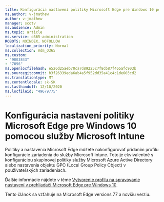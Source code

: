 ```yaml
---
title: Konfigurácia nastavení politiky Microsoft Edge pre Windows 10 pomocou služby Microsoft Intune
ms.author: v-jmathew
author: v-jmathew
manager: scotv
ms.audience: Admin
ms.topic: article
ms.service: o365-administration
ROBOTS: NOINDEX, NOFOLLOW
localization_priority: Normal
ms.collection: Adm_O365
ms.custom:
- "9003843"
- "7096"
ms.openlocfilehash: e526d25aeb70ca7d89225c7f8db87f465afc903b
ms.sourcegitcommit: b3f26339eda6ab4a5f952dd35a41c4c1de603cd2
ms.translationtype: MT
ms.contentlocale: sk-SK
ms.lasthandoff: 12/10/2020
ms.locfileid: "49679775"
---
```

# <a name="use-microsoft-intune-to-configure-microsoft-edge-policy-settings-for-windows-10"></a>Konfigurácia nastavení politiky Microsoft Edge pre Windows 10 pomocou služby Microsoft Intune

Politiky a nastavenia Microsoft Edge môžete nakonfigurovať pridaním profilu konfigurácie zariadenia do služby Microsoft Intune. Toto je ekvivalentné s konfiguráciou skupinovej politiky služby Microsoft Azure Active Directory alebo nastavenia objektu GPO (Local Group Policy Object) v používateľských zariadeniach.

Ďalšie informácie nájdete v téme [Vytvorenie profilu na spravovanie nastavení v prehliadači Microsoft Edge pre Windows 10](https://go.microsoft.com/fwlink/?linkid=2133700).

Tento článok sa vzťahuje na Microsoft Edge versions 77 a novšiu verziu.
